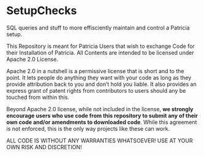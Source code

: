 # SetupChecks
SQL queries and stuff to more effisciently maintain and control a Patricia setup.

This Repository is meant for Patricia Users that wish to exchange Code for their Installation of Patricia. All Contents are intended to be licensed under Apache 2.0 License.

Apache 2.0 in a nutshell is a permissive license that is short and to the point. It lets people do anything they want with your code as long as they provide attribution back to you and don’t hold you liable. It also provides an express grant of patent rights from contributors to users should any be touched from within this. 

Beyond Apache 2.0 license, while not included in the license, <b>we strongly encourage users who use code from this repository to submit any of their own code and/or amendments to downloaded code</b>. While this agreement is not enforced, this is the only way projects like these can work.

ALL CODE IS WITHOUT ANY WARRANTIES WHATSOEVER! USE AT YOUR OWN RISK AND DISCRETION!